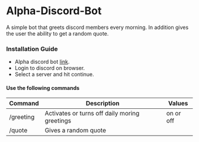 # Alpha-Discord-Bot

A simple bot that greets discord members every morning. In addition gives the user the ability to get a random quote.

### Installation Guide

- Alpha discord bot [link](https://discord.com/api/oauth2/authorize?client_id=1014203508217626674&permissions=2147485696&scope=bot%20applications.commands).
- Login to discord on browser.
- Select a server and hit continue.

#### Use the following commands

| Command   | Description                                   | Values    |
| --------- | --------------------------------------------- | --------- |
| /greeting | Activates or turns off daily moring greetings | on or off |
| /quote    | Gives a random quote                          |           |

